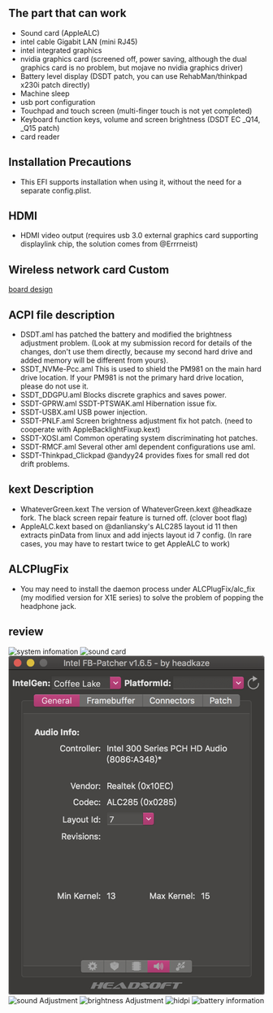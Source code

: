 ## The part that can work
* Sound card (AppleALC)
* intel cable Gigabit LAN (mini RJ45)
* intel integrated graphics
* nvidia graphics card (screened off, power saving, although the dual graphics card is no problem, but mojave no nvidia graphics driver)
* Battery level display (DSDT patch, you can use RehabMan/thinkpad x230i patch directly)
* Machine sleep
* usb port configuration
* Touchpad and touch screen (multi-finger touch is not yet completed)
* Keyboard function keys, volume and screen brightness (DSDT EC _Q14, _Q15 patch)
* card reader

## Installation Precautions
* This EFI supports installation when using it, without the need for a separate config.plist.

## HDMI 
* HDMI video output (requires usb 3.0 external graphics card supporting displaylink chip, the solution comes from @Errrneist)

## Wireless network card Custom
[board design](https://github.com/zysuper/Thinkpad-X1-extreme-EFI/doc)

## ACPI file description
* DSDT.aml has patched the battery and modified the brightness adjustment problem. (Look at my submission record for details of the changes, don't use them directly, because my second hard drive and added memory will be different from yours).
* SSDT_NVMe-Pcc.aml This is used to shield the PM981 on the main hard drive location. If your PM981 is not the primary hard drive location, please do not use it.
* SSDT_DDGPU.aml Blocks discrete graphics and saves power.
* SSDT-GPRW.aml SSDT-PTSWAK.aml Hibernation issue fix.
* SSDT-USBX.aml USB power injection.
* SSDT-PNLF.aml Screen brightness adjustment fix hot patch. (need to cooperate with AppleBacklightFixup.kext)
* SSDT-XOSI.aml Common operating system discriminating hot patches.
* SSDT-RMCF.aml Several other aml dependent configurations use aml.
* SSDT-Thinkpad_Clickpad @andyy24 provides fixes for small red dot drift problems.

## kext Description
* WhateverGreen.kext The version of WhateverGreen.kext @headkaze fork. The black screen repair feature is turned off. (clover boot flag)
* AppleALC.kext based on @danliansky's ALC285 layout id 11 then extracts pinData from linux and add injects layout id 7 config. (In rare cases, you may have to restart twice to get AppleALC to work)

## ALCPlugFix
* You may need to install the daemon process under ALCPlugFix/alc_fix (my modified version for X1E series) to solve the problem of popping the headphone jack.

## review
![system infomation](https://github.com/zysuper/Thinkpad-X1-extreme-EFI/raw/master/screenshot/WX20181112-135012%402x.png)
![sound card](https://github.com/zysuper/Thinkpad-X1-extreme-EFI/raw/master/screenshot/WX20181112-135132%402x.png)
![sound card information](https://github.com/zysuper/Thinkpad-X1-extreme-EFI/raw/master/screenshot/WX20181120-160913%402x.png)
![sound Adjustment](https://raw.githubusercontent.com/zysuper/Thinkpad-X1-extreme-EFI/master/screenshot/WX20181112-135224%402x.png)
![brightness Adjustment](https://github.com/zysuper/Thinkpad-X1-extreme-EFI/raw/master/screenshot/WX20181112-135216%402x.png)
![hidpi](https://github.com/zysuper/Thinkpad-X1-extreme-EFI/raw/master/screenshot/WX20181112-135157%402x.png)
![battery information](https://github.com/zysuper/Thinkpad-X1-extreme-EFI/raw/master/screenshot/WX20181112-135103%402x.png)
